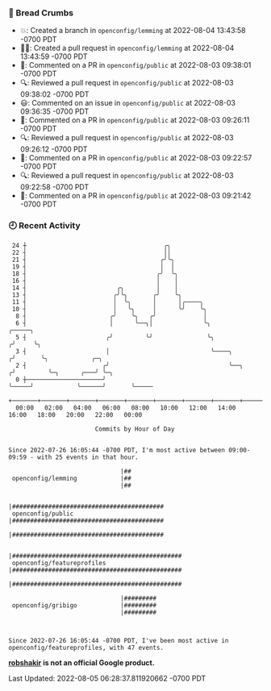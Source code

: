 ### 🍞 Bread Crumbs

 * 💥: Created a branch in `openconfig/lemming` at 2022-08-04 13:43:58 -0700 PDT
 * ✍🏼: Created a pull request in `openconfig/lemming` at 2022-08-04 13:43:59 -0700 PDT
 * 💬: Commented on a PR in  `openconfig/public` at 2022-08-03 09:38:01 -0700 PDT
 * 🔍: Reviewed a pull request in  `openconfig/public` at 2022-08-03 09:38:02 -0700 PDT
 * 😃: Commented on an issue in `openconfig/public` at 2022-08-03 09:36:35 -0700 PDT
 * 💬: Commented on a PR in  `openconfig/public` at 2022-08-03 09:26:11 -0700 PDT
 * 🔍: Reviewed a pull request in  `openconfig/public` at 2022-08-03 09:26:12 -0700 PDT
 * 💬: Commented on a PR in  `openconfig/public` at 2022-08-03 09:22:57 -0700 PDT
 * 🔍: Reviewed a pull request in  `openconfig/public` at 2022-08-03 09:22:58 -0700 PDT
 * 💬: Commented on a PR in  `openconfig/public` at 2022-08-03 09:21:42 -0700 PDT

### 🕘 Recent Activity
```
 24 ┼                                      ╭╮
 22 ┤                                      ││
 21 ┤                                     ╭╯╰╮
 19 ┤                                     │  │
 18 ┤                                    ╭╯  ╰╮
 16 ┤                                    │    │
 14 ┤                         ╭╮         │    │
 13 ┤                        ╭╯╰╮       ╭╯    ╰╮
 11 ┤                        │  ╰╮      │      │╭────╮
 10 ┤                        │   ╰╮     │      ╰╯    ╰╮
  8 ┤                       ╭╯    ╰╮   ╭╯             │
  6 ┤                       │      ╰──╮│              ╰╮                 ╭─────╮
  5 ┤                      ╭╯         ╰╯               ╰╮               ╭╯     ╰╮
  3 ┤                      │                            ╰────╮         ╭╯       ╰╮            ╭─╮
  2 ┤                     ╭╯                                 ╰──╮     ╭╯         ╰─╮      ╭───╯ ╰─╮
  0 ┼─────────────────────╯                                     ╰─────╯            ╰──────╯       ╰─────
    +───────+───────+───────+───────+───────+───────+───────+───────+───────+───────+───────+───────+────
  00:00   02:00   04:00   06:00   08:00   10:00   12:00   14:00   16:00   18:00   20:00   22:00   00:00   

						Commits by Hour of Day


Since 2022-07-26 16:05:44 -0700 PDT, I'm most active between 09:00-09:59 - with 25 events in that hour.

```



```
                               |##
 openconfig/lemming            |##
                               |##

                               |##########################################
 openconfig/public             |##########################################
                               |##########################################

                               |###############################################
 openconfig/featureprofiles    |###############################################
                               |###############################################

                               |#########
 openconfig/gribigo            |#########
                               |#########



Since 2022-07-26 16:05:44 -0700 PDT, I've been most active in openconfig/featureprofiles, with 47 events.

```
**[robshakir](mailto:robjs@google.com) is not an official Google product.**  


Last Updated: 2022-08-05 06:28:37.811920662 -0700 PDT

